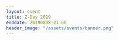 ```yaml
---
layout: event
title: Z-Day 2019
enddate: 20190808-21:00
header_image: "/assets/events/banner.png"
---
```


